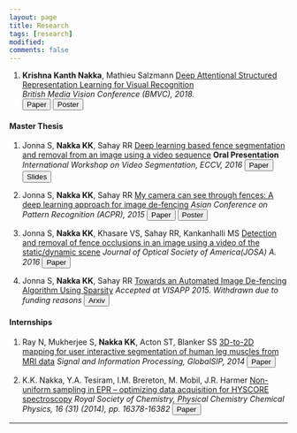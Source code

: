 ```yaml
---
layout: page
title: Research
tags: [research]
modified: 
comments: false
---
```



1. **Krishna Kanth Nakka**, Mathieu Salzmann
[Deep Attentional Structured Representation Learning for Visual Recognition]()    
*British Media Vision Conference (BMVC), 2018.*  
[<button type="button" class="btn btn-info">Paper</button>](https://arxiv.org/abs/1805.05389)  [<button type="button" class="btn btn-info">Poster</button>](/reports/BMVC2018_Poster.pdf)

#### Master Thesis


1. Jonna S, **Nakka KK**, Sahay RR
[Deep learning based fence segmentation and removal from an image using a video sequence]()
**Oral Presentation**  
*International Workshop on Video Segmentation, ECCV, 2016*
[<button type="button" class="btn btn-info">Paper</button>](https://arxiv.org/abs/1609.07727) [<button type="button" class="btn btn-info">Slides</button>](/reports/ECCV2016.pdf)

1. Jonna S, **Nakka KK**, Sahay RR
[My camera can see through fences: A deep learning approach for image de-fencing]()
*Asian Conference on Pattern Recognition (ACPR), 2015*
[<button type="button" class="btn btn-info">Paper</button>](http://ieeexplore.ieee.org/document/7486506/) [<button type="button" class="btn btn-info">Poster</button>](/reports/ACPR2015.pdf)


1. Jonna S, **Nakka KK**, Khasare VS, Sahay RR, Kankanhalli MS
[Detection and removal of fence occlusions in an image using a video of the static/dynamic scene]()
*Journal of Optical Society of America(JOSA) A. 2016*
[<button type="button" class="btn btn-info">Paper</button>](https://www.osapublishing.org/view_article.cfm?gotourl=https%3A%2F%2Fwww%2Eosapublishing%2Eorg%2FDirectPDFAccess%2F43771174-C5B1-AE75-62D3E6F37E3AA888_349746%2Fjosaa-33-10-1917%2Epdf%3Fda%3D1%26id%3D349746%26seq%3D0%26mobile%3Dno&org=Ecole%20Polytechnique%20Federale%20de%20Lausanne)

1. Jonna S, **Nakka KK**, Sahay RR
[Towards an Automated Image De-fencing Algorithm Using Sparsity]()
*Accepted at VISAPP 2015. Withdrawn due to funding reasons*
[<button type="button" class="btn btn-info">Arxiv</button>](https://arxiv.org/abs/1612.03273)
#### Internships

1. Ray N, Mukherjee S, **Nakka KK**, Acton ST, Blanker SS
[3D-to-2D mapping for user interactive segmentation of human leg muscles from MRI data]()
*Signal and Information Processing, GlobalSIP, 2014*
[<button type="button" class="btn btn-info">Paper</button>](https://ieeexplore.ieee.org/document/7032076/?reload=true)

1. K.K. Nakka, Y.A. Tesiram, I.M. Brereton, M. Mobil, J.R. Harmer
[Non-uniform sampling in EPR – optimizing data acquisition for HYSCORE spectroscopy]()
*Royal Society of Chemistry, Physical Chemistry Chemical Physics, 16 (31) (2014), pp. 16378-16382*
[<button type="button" class="btn btn-info">Paper</button>](https://pubs.rsc.org/en/content/articlepdf/2014/cp/c4cp02172j)


-----

